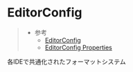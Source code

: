 # EditorConfig

> - 参考
>   - [EditorConfig](https://editorconfig.org/)
>   - [EditorConfig Properties](https://github.com/editorconfig/editorconfig/wiki/EditorConfig-Properties)

各IDEで共通化されたフォーマットシステム
